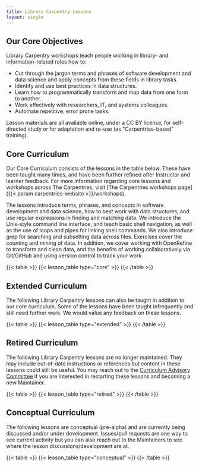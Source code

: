 ```yaml
---
title: Library Carpentry Lessons 
layout: single
---
```




## Our Core Objectives
Library Carpentry workshops teach people working in library- and information-related roles how to:

- Cut through the jargon terms and phrases of software development and data science and apply concepts from these fields in library tasks.
- Identify and use best practices in data structures.
- Learn how to programmatically transform and map data from one form to another.
- Work effectively with researchers, IT, and systems colleagues.
- Automate repetitive, error prone tasks.

Lesson materials are all available online, under a CC BY license, for self-directed study or for adaptation and re-use (as "Carpentries-based" training).


## Core Curriculum

Our Core Curriculum consists of the lessons in the table below. These have been taught many times, and have been further refined after Instructor and learner feedback. For more information regarding core lessons and workshops across The Carpentries, visit [The Carpentries workshops page]({{< param carpentries-website >}}/workshops).

The lessons introduce terms, phrases, and concepts in software development and data science, how to best work with data structures, and use regular expressions in finding and matching data. We introduce the Unix-style command line interface, and teach basic shell navigation, as well as the use of loops and pipes for linking shell commands. We also introduce grep for searching and subsetting data across files. Exercises cover the counting and mining of data. In addition, we cover working with OpenRefine to transform and clean data, and the benefits of working collaboratively via Git/GitHub and using version control to track your work.



{{< table >}}
{{< lesson_table type="core" >}}
{{< /table >}}

## Extended Curriculum

The following Library Carpentry lessons can also be taught in addition to our core curriculum. Some of the lessons have been taught infrequently and still need further work. We would value any feedback on these lessons.

{{< table >}}
{{< lesson_table type="extended" >}}
{{< /table >}}

## Retired Curriculum

The following Library Carpentry lessons are no longer maintained. They may include out-of-date instructions or references but content in these lessons could still be useful. You may reach out to the [Curriculum Advisory Committee](/about-us/curriculum-advisors/) if you are interested in restarting these lessons and becoming a new Maintainer.

{{< table >}}
{{< lesson_table type="retired" >}}
{{< /table >}}

## Conceptual Curriculum

The following lessons are conceptual (pre-alpha) and are currently being discussed and/or under development. Issues/pull requests are one way to see current activity but you can also reach out to the Maintainers to see where the lesson discussions/development are at.


{{< table >}}
{{< lesson_table type="conceptual" >}}
{{< /table >}}



